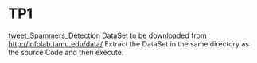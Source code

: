 # TP1
tweet_Spammers_Detection
DataSet to be downloaded from
http://infolab.tamu.edu/data/
Extract the DataSet in the same directory as the source Code and then execute.
